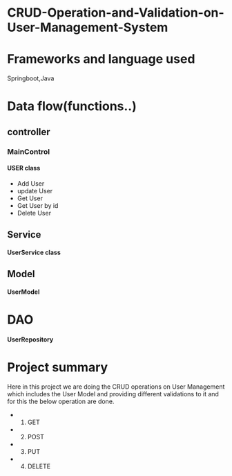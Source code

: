  # CRUD-Operation-and-Validation-on-User-Management-System

# Frameworks and language used

Springboot,Java

# Data flow(functions..)

## controller
### MainControl
#### USER class
- Add User
- update User
- Get User
- Get User by id
- Delete User

## Service
#### UserService class

## Model
#### UserModel

# DAO
#### UserRepository

# Project summary
Here in this project we are doing the CRUD operations on User Management which includes the User Model and providing different validations to it and for this the below operation are done.
- 1) GET
- 2) POST
- 3) PUT
- 4) DELETE
